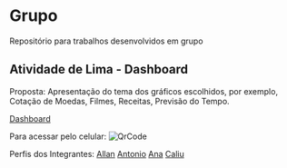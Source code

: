 # Grupo
Repositório para trabalhos desenvolvidos em grupo

## Atividade de Lima - Dashboard
Proposta:
    Apresentação do tema dos gráficos escolhidos, por exemplo, Cotação de Moedas, Filmes, Receitas, Previsão do Tempo.

[Dashboard](https://athilas-silva.github.io/grupo/grupo-main/Dashboard-v1/index.html)

Para acessar pelo celular:
![QrCode](Grupo/grupo-main/Dashboard-v1/images/Dashboard-Grupo1.png)

Perfis dos Integrantes:
[Allan](https://github.com/allan-gh)
[Antonio](https://github.com/Antonio1711)
[Ana](https://github.com/AnaCarolinaOliveira23)
[Caliu](https://github.com/caliusantos)